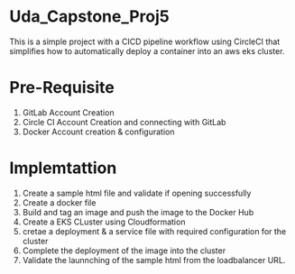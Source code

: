 # Uda_Capstone_Proj5

This is a simple project with a CICD pipeline workflow using CircleCI that simplifies how to automatically deploy a container into an aws eks cluster.

# Pre-Requisite
1. GitLab Account Creation
2. Circle CI Account Creation and connecting with GitLab
3. Docker Account creation & configuration

# Implemtattion 
1. Create a sample html file and validate if opening successfully
2. Create a docker file
3. Build and tag an image and push the image to the Docker Hub
4. Create a EKS CLuster using Cloudformation
5. cretae a deployment & a service file with required configuration for the cluster
6. Complete the deployment of the image into the cluster
7. Validate the launnching of the sample html from the loadbalancer URL. 
   
